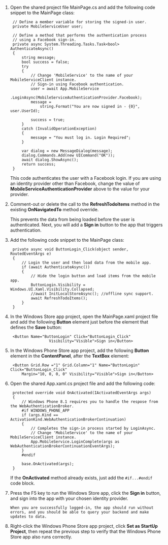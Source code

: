 
1. Open the shared project file MainPage.cs and add the following code snippet to the MainPage class:
   
        // Define a member variable for storing the signed-in user. 
        private MobileServiceUser user;
   
        // Define a method that performs the authentication process
        // using a Facebook sign-in. 
        private async System.Threading.Tasks.Task<bool> AuthenticateAsync()
        {
            string message;
            bool success = false;
            try
            {
                // Change 'MobileService' to the name of your MobileServiceClient instance.
                // Sign-in using Facebook authentication.
                user = await App.MobileService
                    .LoginAsync(MobileServiceAuthenticationProvider.Facebook);
                message =
                    string.Format("You are now signed in - {0}", user.UserId);
   
                success = true;
            }
            catch (InvalidOperationException)
            {
                message = "You must log in. Login Required";
            }
   
            var dialog = new MessageDialog(message);
            dialog.Commands.Add(new UICommand("OK"));
            await dialog.ShowAsync();
            return success;
        }
   
    This code authenticates the user with a Facebook login. If you are using an identity provider other than Facebook, change the value of **MobileServiceAuthenticationProvider** above to the value for your provider.
2. Comment-out or delete the call to the **RefreshTodoItems** method in the existing **OnNavigatedTo** method override.
   
    This prevents the data from being loaded before the user is authenticated. Next, you will add a **Sign in** button to the app that triggers authentication.
3. Add the following code snippet to the MainPage class:
   
        private async void ButtonLogin_Click(object sender, RoutedEventArgs e)
        {
            // Login the user and then load data from the mobile app.
            if (await AuthenticateAsync())
            {
                // Hide the login button and load items from the mobile app.
                ButtonLogin.Visibility = Windows.UI.Xaml.Visibility.Collapsed;
                //await InitLocalStoreAsync(); //offline sync support.
                await RefreshTodoItems();
            }
        }
4. In the Windows Store app project, open the MainPage.xaml project file and add the following **Button** element just before the element that defines the **Save** button:
   
        <Button Name="ButtonLogin" Click="ButtonLogin_Click" 
                        Visibility="Visible">Sign in</Button>
5. In the Windows Phone Store app project, add the following **Button** element in the **ContentPanel**, after the **TextBox** element:
   
        <Button Grid.Row ="1" Grid.Column="1" Name="ButtonLogin" Click="ButtonLogin_Click" 
            Margin="10, 0, 0, 0" Visibility="Visible">Sign in</Button>
6. Open the shared App.xaml.cs project file and add the following code:
   
        protected override void OnActivated(IActivatedEventArgs args)
        {
            // Windows Phone 8.1 requires you to handle the respose from the WebAuthenticationBroker.
            #if WINDOWS_PHONE_APP
            if (args.Kind == ActivationKind.WebAuthenticationBrokerContinuation)
            {
                // Completes the sign-in process started by LoginAsync.
                // Change 'MobileService' to the name of your MobileServiceClient instance. 
                App.MobileService.LoginComplete(args as WebAuthenticationBrokerContinuationEventArgs);
            }
            #endif
   
            base.OnActivated(args);
        }
   
    If the **OnActivated** method already exists, just add the `#if...#endif` code block.
7. Press the F5 key to run the Windows Store app, click the **Sign in** button, and sign into the app with your chosen identity provider. 
   
       When you are successfully logged-in, the app should run without errors, and you should be able to query your backend and make updates to data.
8. Right-click the Windows Phone Store app project, click **Set as StartUp Project**, then repeat the previous step to verify that the Windows Phone Store app also runs correctly.  

